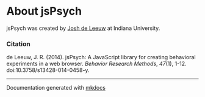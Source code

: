 # About jsPsych

jsPsych was created by [Josh de Leeuw](http://pages.iu.edu/~jodeleeu) at Indiana University.

### Citation

de Leeuw, J. R. (2014). jsPsych: A JavaScript library for creating behavioral experiments in a web browser. _Behavior Research Methods_, _47_(1), 1-12. doi:10.3758/s13428-014-0458-y.

---

Documentation generated with [mkdocs](http://www.mkdocs.org)

